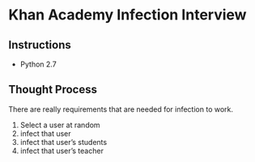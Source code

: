 # Khan Academy Infection Interview

## Instructions

- Python 2.7

## Thought Process

There are really requirements that are needed for infection to work.

1. Select a user at random
2. infect that user
3. infect that user’s students
4. infect that user’s teacher